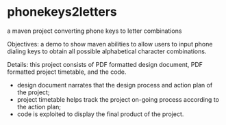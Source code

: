 # phonekeys2letters
a maven project converting phone keys to letter combinations

Objectives:
a demo to show maven abilities to allow users to input phone dialing keys to obtain all possible alphabetical character combinations.

Details:
this project consists of PDF formatted design document, PDF formatted project timetable, and the code.
- design document narrates that the design process and action plan of the project;
- project timetable helps track the project on-going process according to the action plan;
- code is exploited to display the final product of the project.

